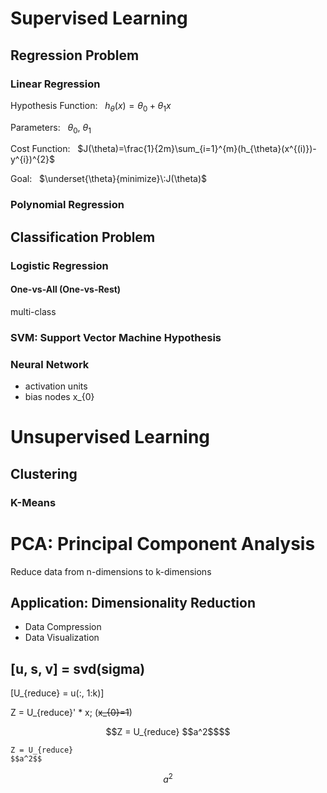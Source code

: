 # Supervised Learning

## Regression Problem

### Linear Regression

Hypothesis Function: &nbsp; $h_{\theta}(x)=\theta_{0}+\theta_{1}x$

Parameters: &nbsp; $\theta_{0}$, $\theta_{1}$

Cost Function: &nbsp; $J(\theta)=\frac{1}{2m}\sum_{i=1}^{m}(h_{\theta}(x^{(i)})-y^{i})^{2}$

Goal: &nbsp; $\underset{\theta}{minimize}\:J(\theta)$

### Polynomial Regression

## Classification Problem

### Logistic Regression

#### One-vs-All (One-vs-Rest)

multi-class

### SVM: Support Vector Machine Hypothesis

### Neural Network

- activation units
- bias nodes x_{0}

# Unsupervised Learning

## Clustering

### K-Means

# PCA: Principal Component Analysis

Reduce data from n-dimensions to k-dimensions

## Application: Dimensionality Reduction

- Data Compression
- Data Visualization

## [u, s, v] = svd(sigma)

\[U_{reduce} = u(:, 1:k)\]

Z = U_{reduce}' * x; (~~x_{0}=1~~)

```math
Z = U_{reduce}
$$a^2$$
```

~~~equation
Z = U_{reduce}
$$a^2$$
~~~

$$a^2$$